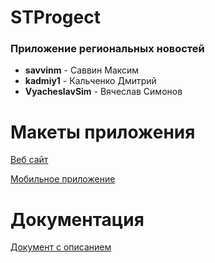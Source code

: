 # STProgect
### Приложение региональных новостей
- **savvinm** - Саввин Максим <br>
- **kadmiy1** - Кальченко Дмитрий<br>
- **VyacheslavSim** - Вячеслав Симонов 


# Макеты приложения
[Веб сайт](https://www.figma.com/proto/bS3WN7hbUzdXGCH3PDTtRK/%D0%A2%D0%9F?node-id=13%3A90&scaling=scale-down&page-id=11%3A89&starting-point-node-id=13%3A90)

[Мобильное приложение](https://www.figma.com/proto/bS3WN7hbUzdXGCH3PDTtRK/%D0%A2%D0%9F?node-id=113%3A94&scaling=scale-down&page-id=57%3A73&starting-point-node-id=113%3A94)
# Документация
[Документ с описанием](https://docs.google.com/document/d/1Enm5rn-7wtAPZT1pKJF62GHmUhlnd3gaeRt6F9swoEs/edit?usp=sharing)
